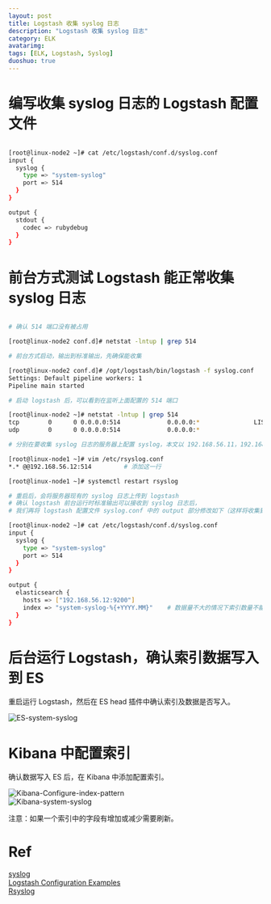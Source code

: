 ```yaml
---
layout: post
title: Logstash 收集 syslog 日志
description: "Logstash 收集 syslog 日志"
category: ELK
avatarimg:
tags: [ELK, Logstash, Syslog]
duoshuo: true
---
```



# 编写收集 syslog 日志的 Logstash 配置文件

```bash

[root@linux-node2 ~]# cat /etc/logstash/conf.d/syslog.conf 
input {
  syslog {
    type => "system-syslog"
    port => 514  
  }
}

output {
  stdout {
    codec => rubydebug
  }
}

```    

# 前台方式测试 Logstash 能正常收集 syslog 日志

```bash

# 确认 514 端口没有被占用

[root@linux-node2 conf.d]# netstat -lntup | grep 514

# 前台方式启动，输出到标准输出，先确保能收集

[root@linux-node2 conf.d]# /opt/logstash/bin/logstash -f syslog.conf 
Settings: Default pipeline workers: 1
Pipeline main started

# 启动 logstash 后，可以看到在监听上面配置的 514 端口

[root@linux-node2 ~]# netstat -lntup | grep 514
tcp        0      0 0.0.0.0:514             0.0.0.0:*               LISTEN      40502/java          
udp        0      0 0.0.0.0:514             0.0.0.0:*                           40502/java    

# 分别在要收集 syslog 日志的服务器上配置 syslog，本文以 192.168.56.11，192.168.56.12 为例

[root@linux-node1 ~]# vim /etc/rsyslog.conf
*.* @@192.168.56.12:514			# 添加这一行

[root@linux-node1 ~]# systemctl restart rsyslog

# 重启后，会将服务器现有的 syslog 日志上传到 logstash
# 确认 logstash 前台运行时标准输出可以接收到 syslog 日志后，
# 我们再将 logstash 配置文件 syslog.conf 中的 output 部分修改如下（这样将收集到的 syslog 日志写入到 ES）:

[root@linux-node2 ~]# cat /etc/logstash/conf.d/syslog.conf 
input {
  syslog {
    type => "system-syslog"
    port => 514  
  }
}

output {
  elasticsearch {
    hosts => ["192.168.56.12:9200"]
    index => "system-syslog-%{+YYYY.MM}"    # 数据量不大的情况下索引数量不能配置太多，否则索引和分片过多会影响性能
  }
}

```    

# 后台运行 Logstash，确认索引数据写入到 ES

重启运行 Logstash，然后在 ES head 插件中确认索引及数据是否写入。  

![ES-system-syslog](http://jaminzhang.github.io/images/ELK/ES-system-syslog.png)  

# Kibana 中配置索引

确认数据写入 ES 后，在 Kibana 中添加配置索引。

![Kibana-Configure-index-pattern](http://jaminzhang.github.io/images/ELK/Kibana-Configure-index-pattern.png)  
![Kibana-system-syslog](http://jaminzhang.github.io/images/ELK/Kibana-system-syslog.png)  

>
注意：如果一个索引中的字段有增加或减少需要刷新。

# Ref
[syslog](https://www.elastic.co/guide/en/logstash/current/plugins-inputs-syslog.html)  
[Logstash Configuration Examples](https://www.elastic.co/guide/en/logstash/current/config-examples.html)  
[Rsyslog](http://kibana.logstash.es/content/logstash/scale/rsyslog.html)  
